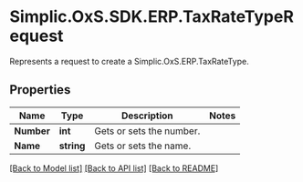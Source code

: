 # Simplic.OxS.SDK.ERP.TaxRateTypeRequest
Represents a request to create a Simplic.OxS.ERP.TaxRateType.

## Properties

Name | Type | Description | Notes
------------ | ------------- | ------------- | -------------
**Number** | **int** | Gets or sets the number. | 
**Name** | **string** | Gets or sets the name. | 

[[Back to Model list]](../README.md#documentation-for-models) [[Back to API list]](../README.md#documentation-for-api-endpoints) [[Back to README]](../README.md)

